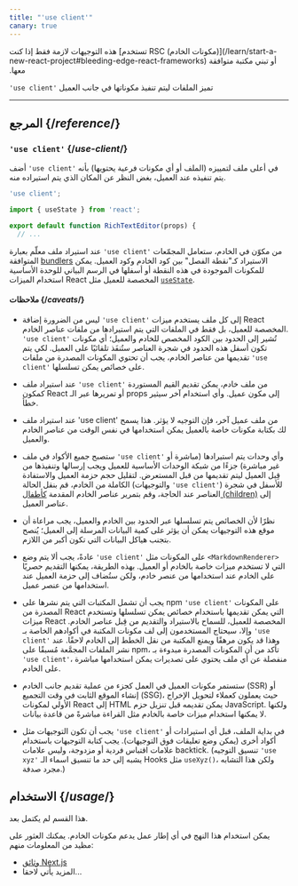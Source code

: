 ```yaml
---
title: "'use client'"
canary: true
---
```


<Canary>
هذه التوجيهات لازمة فقط إذا كنت [تستخدم RSC (مكونات الخادم)](/learn/start-a-new-react-project#bleeding-edge-react-frameworks) أو تبني مكتبة متوافقة معها.

</Canary>


<Intro>

`'use client'` تميز الملفات ليتم تنفيذ مكوناتها في جانب العميل

</Intro>

<InlineToc />

---

## المرجع {/*reference*/}

### `'use client'` {/*use-client*/}

أضف `'use client'` في أعلى ملف لتمييزه (الملف أو أي مكونات فرعية يحتويها) بأنه يتم تنفيذه عند العميل، بغض النظر عن المكان الذي يتم استيراده منه.

```js
'use client';

import { useState } from 'react';

export default function RichTextEditor(props) {
  // ...
```

عند استيراد ملف معلّم بعبارة `'use client'` من مكوّن في الخادم، ستعامل المجمّعات المتوافقة [bundlers](/learn/start-a-new-react-project#bleeding-edge-reace-frameworks) الاستيراد كـ"نقطة الفصل" بين كود الخادم وكود العميل. يمكن للمكونات الموجودة في هذه النقطة أو أسفلها في الرسم البياني للوحدة الأساسية استخدام الميزات React المخصصة للعميل مثل [`useState`](/reference/react/useState).

#### ملاحظات {/*caveats*/}

* ليس من الضرورة إضافة `'use client'` إلى كل ملف يستخدم ميزات React المخصصة للعميل، بل فقط في الملفات التي يتم استيرادها من ملفات عناصر الخادم. `'use client'` تُشير إلى الحدود بين الكود المخصص للخادم والعميل؛ أي مكونات تكون أسفل هذه الحدود في شجرة العناصر ستُنفَذ تلقائيًا على العميل. لكي يتم تقديمها من عناصر الخادم، يجب أن تحتوي المكونات المصدرة من ملفات `'use client'` على خصائص يمكن تسلسلها.

* عند استيراد ملف `'use client'` من ملف خادم، يمكن تقديم القيم المستوردة كمكون React أو تمريرها عبر الـ props إلى مكون عميل. وأي استخدام آخر سيثير خطأ.

* عند استيراد ملف 'use client' من ملف عميل آخر، فإن التوجيه لا يؤثر. هذا يسمح لك بكتابة مكونات خاصة بالعميل يمكن استخدامها في نفس الوقت من عناصر الخادم والعميل.

* ستصبح جميع الأكواد في ملف `'use client'` وأي وحدات يتم استيرادها (مباشرة أو غير مباشرة) جزءًا من شبكة الوحدات الأساسية للعميل ويجب إرسالها وتنفيذها من قِبل العميل ليتم تقديمها من قبل المستعرض. لتقليل حجم حزمة العميل والاستفادة الكاملة من الخادم، قم بنقل الحالة (والتوجيهات `'use client'`) للأسفل في شجرة العناصر عند الحاجة، وقم بتمرير عناصر الخادم المقدمة [كأطفال (children)](/learn/passing-props-to-a-component#passing-jsx-as-children) إلى عناصر العميل.

* نظرًا لأن الخصائص يتم تسلسلها عبر الحدود بين الخادم والعميل، يجب مراعاة أن موقع هذه التوجيهات يمكن أن يؤثر على كمية البيانات المرسلة إلى العميل؛ يُنصح بتجنب هياكل البيانات التي تكون أكبر من اللازم.

* عادةً، يجب ألا يتم وضع `'use client'` على المكونات مثل `<MarkdownRenderer>` التي لا تستخدم ميزات خاصة بالخادم أو العميل. بهذه الطريقة، يمكنها التقديم حصريًا على الخادم عند استخدامها من عنصر خادم، ولكن ستُضاف إلى حزمة العميل عند استخدامها من عنصر عميل.

* يجب أن تشمل المكتبات التي يتم نشرها على npm `'use client'` على المكونات المصدرة من React التي يمكن تقديمها باستخدام خصائص يمكن تسلسلها وتستخدم ميزات React المخصصة للعميل، للسماح بالاستيراد والتقديم من قِبل عناصر الخادم. وإلا، سيحتاج المستخدمون إلى لف مكونات المكتبة في أكوادهم الخاصة بـ `'use client'` وهذا قد يكون مرهقًا ويمنع المكتبة من نقل الخطط إلى الخادم لاحقًا. عند نشر الملفات المجمَّعة مُسبقًا على npm، تأكد من أن المكونات المصدرة مبدوءة بـ `'use client'`، منفصلة عن أي ملف يحتوي على تصديرات يمكن استخدامها مباشرة على الخادم.

* ستستمر مكونات العميل في العمل كجزء من عملية تقديم جانب الخادم (SSR) أو إنشاء الموقع الثابت في وقت التجميع (SSG)، حيث يعملون كعملاء لتحويل الإخراج الأولي لمكونات React إلى HTML يمكن تقديمه قبل تنزيل حزم JavaScript. ولكنها لا يمكنها استخدام ميزات خاصة بالخادم مثل القراءة مباشرةً من قاعدة بيانات.

* يجب أن تكون التوجيهات مثل `'use client'` في بداية الملف، قبل أي استيرادات أو أكواد أخرى (يمكن وضع تعليقات فوق التوجيهات). يجب كتابة التوجيهات باستخدام علامات اقتباس فردية أو مزدوجة، وليس علامات backtick. (تنسيق التوجيه `'use xyz'` يشبه إلى حد ما تنسيق اسماء الـ Hooks مثل `useXyz()`، ولكن هذا التشابه مجرد صدفة.)

## الاستخدام {/*usage*/}

<Wip>
هذا القسم لم يكتمل بعد.

يمكن استخدام هذا النهج في أي إطار عمل يدعم مكونات الخادم. يمكنك العثور على مظيد من المعلومات منهم:

* [وثائق Next.js](https://nextjs.org/docs/getting-started/react-essentials)
* المزيد يأتي لاحقا...
</Wip>
